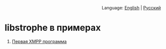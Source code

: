 <div style="text-align: right">Language: <a href="/en/">English</a> | <a href="/ru/">Русский</a></div>

# libstrophe в примерах

1. [Первая XMPP программа](/ru/libstrophe-first-xmpp-program)

